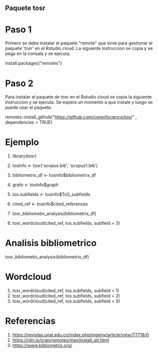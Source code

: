 ## Paquete tosr 

# Paso 1
Primero se debe instalar el paquete "remote" que sirve para gestionar el paquete 'tosr' en el Rstudio cloud. La siguiente instruccion se copia y se pega en la consala y se ejecuta. 

install.packages("remotes")

# Paso 2
Para instalar el paquete de tosr en el Rstudio cloud se copia la siguiente instruccion y se ejecuta. Se espera un momento a que instale y luego se puede usar el paquete.  

remotes::install_github("https://github.com/coreofscience/tosr" , dependencies = TRUE)

# Ejemplo
1. library(tosr)
2. tosinfo <- tosr('scopus.bib', 'scopus1.bib')

3. bibliometrix_df <- tosinfo$bibliometrix_df
4. grafo           <- tosinfo$graph
5. tos.subfields   <- tosinfo$ToS_subfields
6. cited_ref       <- tosinfo$cited_references

7. tosr_bibliometix_analysis(bibliometrix_df)

8. tosr_wordcloud(cited_ref, tos.subfields, subfield = 3)

# **Analisis bibliometrico**
tosr_bibliometix_analysis(bibliometrix_df)

# **Wordcloud**
1. tosr_wordcloud(cited_ref, tos.subfields, subfield = 1) 
2. tosr_wordcloud(cited_ref, tos.subfields, subfield = 2)
3. tosr_wordcloud(cited_ref, tos.subfields, subfield = 3)

# Referencias
1. https://revistas.unal.edu.co/index.php/ingeinv/article/view/77718/0
2. https://rdrr.io/cran/remotes/man/install_git.html
2. https://www.bibliometrix.org/
